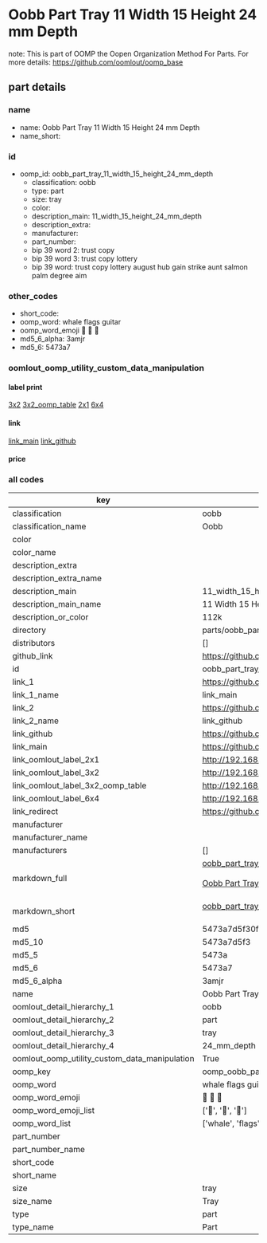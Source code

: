 # Oobb Part Tray 11 Width 15 Height 24 mm Depth  

note: This is part of OOMP the Oopen Organization Method For Parts. For more details: https://github.com/oomlout/oomp_base

##  part details
  







### name
* name: Oobb Part Tray 11 Width 15 Height 24 mm Depth
* name_short: 
### id
* oomp_id: oobb_part_tray_11_width_15_height_24_mm_depth
  * classification: oobb
  * type: part
  * size: tray
  * color: 
  * description_main: 11_width_15_height_24_mm_depth
  * description_extra: 
  * manufacturer: 
  * part_number: 
  * bip 39 word 2: trust copy
  * bip 39 word 3: trust copy lottery
  * bip 39 word: trust copy lottery august hub gain strike aunt salmon palm degree aim

### other_codes
* short_code: 
* oomp_word: whale flags guitar
* oomp_word_emoji :whale: :flags: :guitar:
* md5_6_alpha: 3amjr
* md5_6: 5473a7






### oomlout_oomp_utility_custom_data_manipulation
#### label print
[3x2](http://192.168.1.245:1112/?label=oomp%203amjr)
[3x2_oomp_table](http://192.168.1.108:1112/?label=oomp%203amjr)
[2x1](http://192.168.1.242:1112/?label=oomp%203amjr)
[6x4](http://192.168.1.55:1112/?label=oomp%203amjr)    

#### link

[link_main](https://github.com/oomlout/oomlout_oomp_version_1_messy/tree/main/parts/oobb_part_tray_11_width_15_height_24_mm_depth) [link_github](https://github.com/oomlout/oomlout_oomp_version_1_messy/tree/main/parts/oobb_part_tray_11_width_15_height_24_mm_depth)                             

#### price







### all codes 
| key | value |  
| --- | --- |  
| classification | oobb |  
| classification_name | Oobb |  
| color |  |  
| color_name |  |  
| description_extra |  |  
| description_extra_name |  |  
| description_main | 11_width_15_height_24_mm_depth |  
| description_main_name | 11 Width 15 Height 24 mm Depth |  
| description_or_color | 112k |  
| directory | parts/oobb_part_tray_11_width_15_height_24_mm_depth |  
| distributors | [] |  
| github_link | https://github.com/oomlout/oomlout_oomp_part_src/tree/main/parts/oobb_part_tray_11_width_15_height_24_mm_depth |  
| id | oobb_part_tray_11_width_15_height_24_mm_depth |  
| link_1 | https://github.com/oomlout/oomlout_oomp_version_1_messy/tree/main/parts/oobb_part_tray_11_width_15_height_24_mm_depth |  
| link_1_name | link_main |  
| link_2 | https://github.com/oomlout/oomlout_oomp_version_1_messy/tree/main/parts/oobb_part_tray_11_width_15_height_24_mm_depth |  
| link_2_name | link_github |  
| link_github | https://github.com/oomlout/oomlout_oomp_version_1_messy/tree/main/parts/oobb_part_tray_11_width_15_height_24_mm_depth |  
| link_main | https://github.com/oomlout/oomlout_oomp_version_1_messy/tree/main/parts/oobb_part_tray_11_width_15_height_24_mm_depth |  
| link_oomlout_label_2x1 | http://192.168.1.242:1112/?label=oomp%203amjr |  
| link_oomlout_label_3x2 | http://192.168.1.245:1112/?label=oomp%203amjr |  
| link_oomlout_label_3x2_oomp_table | http://192.168.1.108:1112/?label=oomp%203amjr |  
| link_oomlout_label_6x4 | http://192.168.1.55:1112/?label=oomp%203amjr |  
| link_redirect | https://github.com/oomlout/oomlout_oomp_version_1_messy/tree/main/parts/oobb_part_tray_11_width_15_height_24_mm_depth |  
| manufacturer |  |  
| manufacturer_name |  |  
| manufacturers | [] |  
| markdown_full | [oobb_part_tray_11_width_15_height_24_mm_depth](none)<br>[](none)<br>[Oobb Part Tray 11 Width 15 Height 24 Mm Depth](none)<br><br> |  
| markdown_short | [oobb_part_tray_11_width_15_height_24_mm_depth](none)<br><br> |  
| md5 | 5473a7d5f30f5ae17b3740f3080c074d |  
| md5_10 | 5473a7d5f3 |  
| md5_5 | 5473a |  
| md5_6 | 5473a7 |  
| md5_6_alpha | 3amjr |  
| name | Oobb Part Tray 11 Width 15 Height 24 mm Depth |  
| oomlout_detail_hierarchy_1 | oobb |  
| oomlout_detail_hierarchy_2 | part |  
| oomlout_detail_hierarchy_3 | tray |  
| oomlout_detail_hierarchy_4 | 24_mm_depth |  
| oomlout_oomp_utility_custom_data_manipulation | True |  
| oomp_key | oomp_oobb_part_tray_11_width_15_height_24_mm_depth |  
| oomp_word | whale flags guitar |  
| oomp_word_emoji | :whale: :flags: :guitar: |  
| oomp_word_emoji_list | [':whale:', ':flags:', ':guitar:'] |  
| oomp_word_list | ['whale', 'flags', 'guitar'] |  
| part_number |  |  
| part_number_name |  |  
| short_code |  |  
| short_name |  |  
| size | tray |  
| size_name | Tray |  
| type | part |  
| type_name | Part |  
